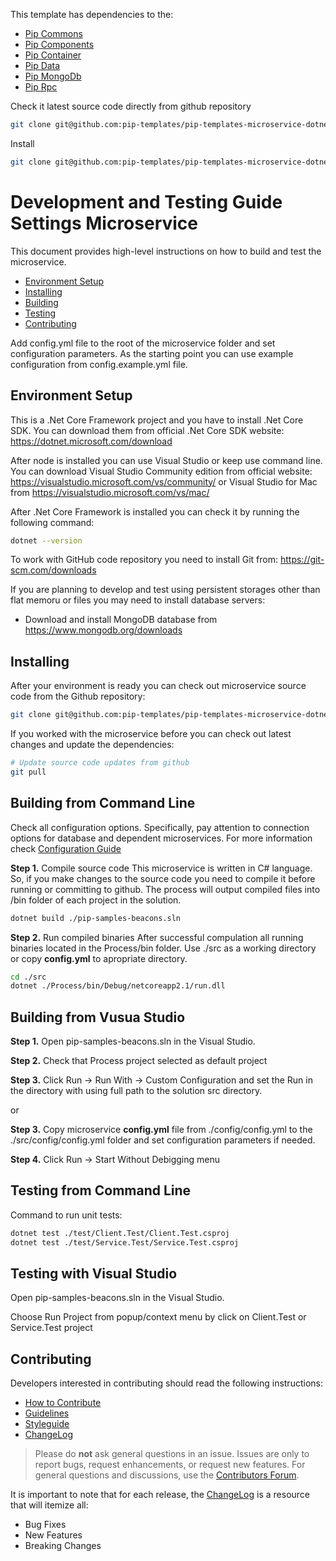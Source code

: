 This template has dependencies to the: 
* <a href="https://github.com/pip-services/pip-services-commons-dotnet">Pip Commons</a>
* <a href="http://github.com/pip-services3-dotnet/pip-services3-components-dotnet">Pip Components</a>
* <a href="http://github.com/pip-services3-dotnet/pip-services3-container-dotnet">Pip Container</a>
* <a href="http://github.com/pip-services3-dotnet/pip-services3-data-dotnet">Pip Data</a>
* <a href="http://github.com/pip-services3-dotnet/pip-services3-rpc-dotnet">Pip MongoDb</a>
* <a href="http://github.com/pip-services3-dotnet/pip-services3-mongodb-dotnet">Pip Rpc</a>


Check it latest source code directly from github repository
```bash
git clone git@github.com:pip-templates/pip-templates-microservice-dotnet.git
```

Install
```bash
git clone git@github.com:pip-templates/pip-templates-microservice-dotnet.git
```

# Development and Testing Guide <br/> Settings Microservice

This document provides high-level instructions on how to build and test the microservice.

* [Environment Setup](#setup)
* [Installing](#install)
* [Building](#build)
* [Testing](#test)
* [Contributing](#contrib) 


Add config.yml file to the root of the microservice folder and set configuration parameters. As the starting point you can use example configuration from config.example.yml file.


## <a name="setup"></a> Environment Setup

This is a .Net Core Framework project and you have to install .Net Core SDK.
You can download them from official .Net Core SDK website: https://dotnet.microsoft.com/download

After node is installed you can use Visual Studio or keep use command line.
You can download Visual Studio Community edition from official website: https://visualstudio.microsoft.com/vs/community/ or Visual Studio for Mac from https://visualstudio.microsoft.com/vs/mac/ 

After .Net Core Framework is installed you can check it by running the following command:
```bash
dotnet --version
```

To work with GitHub code repository you need to install Git from: https://git-scm.com/downloads

If you are planning to develop and test using persistent storages other than flat memoru or files
you may need to install database servers:
- Download and install MongoDB database from https://www.mongodb.org/downloads

## <a name="install"></a> Installing

After your environment is ready you can check out microservice source code from the Github repository:
```bash
git clone git@github.com:pip-templates/pip-templates-microservice-dotnet.git
```

If you worked with the microservice before you can check out latest changes and update the dependencies:
```bash
# Update source code updates from github
git pull
```

## <a name="build"></a> Building from Command Line

Check all configuration options. Specifically, pay attention to connection options
for database and dependent microservices. For more information check [Configuration Guide](Configuration.md) 

**Step 1.** Compile source code
This microservice is written in C# language.
So, if you make changes to the source code you need to compile it before running or committing to github.
The process will output compiled files into /bin folder of each project in the solution.

```bash
dotnet build ./pip-samples-beacons.sln
```
**Step 2.** Run compiled binaries
After successful compulation all running binaries located in the Process/bin folder. 
Use ./src as a working directory or copy **config.yml** to apropriate directory. 

```bash
cd ./src
dotnet ./Process/bin/Debug/netcoreapp2.1/run.dll
```

## <a name="build"></a> Building from Vusua Studio

**Step 1.** Open pip-samples-beacons.sln in the Visual Studio.

**Step 2.** Check that Process project selected as default project

**Step 3.** Click Run -> Run With -> Custom Configuration and set the Run in the directory with using full path to the solution src directory.

or

**Step 3.** Copy microservice **config.yml** file from ./config/config.yml to the ./src/config/config.yml folder and set configuration parameters if needed.

**Step 4.** Click Run -> Start Without Debigging menu

## <a name="test"></a> Testing from Command Line

Command to run unit tests:
```bash
dotnet test ./test/Client.Test/Client.Test.csproj
dotnet test ./test/Service.Test/Service.Test.csproj
```

## <a name="test"></a> Testing with Visual Studio

Open pip-samples-beacons.sln in the Visual Studio.

Choose Run Project from popup/context menu by click on Client.Test or Service.Test project

## <a name="contrib"></a> Contributing

Developers interested in contributing should read the following instructions:

- [How to Contribute](http://www.pipservices.org/contribute/)
- [Guidelines](http://www.pipservices.org/contribute/guidelines)
- [Styleguide](http://www.pipservices.org/contribute/styleguide)
- [ChangeLog](CHANGELOG.md)

> Please do **not** ask general questions in an issue. Issues are only to report bugs, request
  enhancements, or request new features. For general questions and discussions, use the
  [Contributors Forum](http://www.pipservices.org/forums/forum/contributors/).

It is important to note that for each release, the [ChangeLog](CHANGELOG.md) is a resource that will
itemize all:

- Bug Fixes
- New Features
- Breaking Changes
